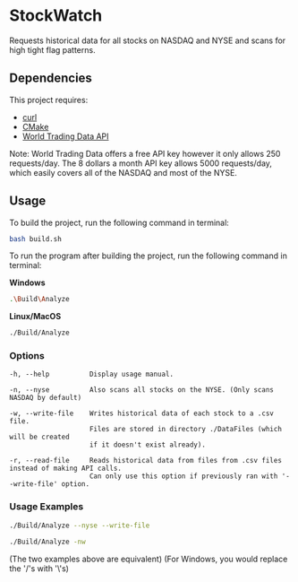 # StockWatch

Requests historical data for all stocks on NASDAQ and NYSE and scans for high tight flag patterns.

## Dependencies

This project requires: 
* [curl](https://curl.haxx.se/download.html)
* [CMake](https://cmake.org/download/)
* [World Trading Data API](https://www.worldtradingdata.com/)

Note: World Trading Data offers a free API key however it only allows 250 requests/day. 
      The 8 dollars a month API key allows 5000 requests/day, which easily covers all of the NASDAQ and most of the NYSE.

## Usage

To build the project, run the following command in terminal:

```bash
bash build.sh
```
To run the program after building the project, run the following command in terminal:

__Windows__
```bash
.\Build\Analyze
```

__Linux/MacOS__
```bash
./Build/Analyze
```

### Options
```
-h, --help          Display usage manual.

-n, --nyse          Also scans all stocks on the NYSE. (Only scans NASDAQ by default)

-w, --write-file    Writes historical data of each stock to a .csv file.
                    Files are stored in directory ./DataFiles (which will be created
                    if it doesn't exist already).

-r, --read-file     Reads historical data from files from .csv files instead of making API calls. 
                    Can only use this option if previously ran with '--write-file' option.
```
### Usage Examples

```bash
./Build/Analyze --nyse --write-file
```

```bash
./Build/Analyze -nw
```

(The two examples above are equivalent)
(For Windows, you would replace the '/'s with '\\'s)
